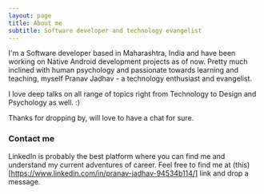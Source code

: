 ```yaml
---
layout: page
title: About me
subtitle: Software developer and technology evangelist
---
```


I'm a Software developer based in Maharashtra, India and have been working on Native Android development projects as of now.
Pretty much inclined with human psychology and passionate towards learning and teaching, myself Pranav Jadhav - a technology enthusiast and evangelist.

I love deep talks on all range of topics right from Technology to Design and Psychology as well. :)

Thanks for dropping by, will love to have a chat for sure.

### Contact me

LinkedIn is probably the best platform where you can find me and understand my current adventures of career. Feel free to find me at (this)[https://www.linkedin.com/in/pranav-jadhav-94534b114/] link and drop a message.
